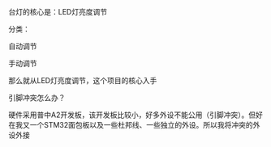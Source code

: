 台灯的核心是：LED灯亮度调节

分类：

自动调节

手动调节



那么就从LED灯亮度调节，这个项目的核心入手







引脚冲突怎么办？

硬件采用普中A2开发板，该开发板比较小，好多外设不能公用（引脚冲突）。但好在我又一个STM32面包板以及一些杜邦线、一些独立的外设。所以我将冲突的外设外接